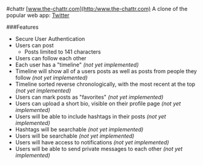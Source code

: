 #chattr [www.the-chattr.com](http:/www.the-chattr.com)
A clone of the popular web app: [Twitter](http://www.twitter.com)

###Features
* Secure User Authentication
* Users can post
  * Posts limited to 141 characters
* Users can follow each other
* Each user has a "timeline" *(not yet implemented)*
 * Timeline will show all of a users posts as well as posts from people they follow *(not yet implemented)*
 * Timeline sorted reverse chronologically, with the most recent at the top *(not yet implemented)*
* Users can mark posts as "favorites" *(not yet implemented)*
* Users can upload a short bio, visible on their profile page *(not yet implemented)*
* Users will be able to include hashtags in their posts *(not yet implemented)*
* Hashtags will be searchable *(not yet implemented)*
* Users will be searchable *(not yet implemented)*
* Users will have access to notifications *(not yet implemented)*
* Users will be able to send private messages to each other *(not yet implemented)*
